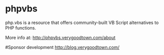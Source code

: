# phpvbs
php.vbs is a resource that offers community-built VB Script alternatives to PHP functions.

More info at: http://phpvbs.verygoodtown.com/about

#Sponsor development
http://blog.verygoodtown.com/